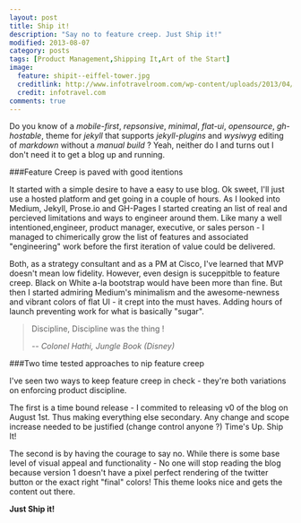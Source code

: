 ```yaml
---
layout: post
title: Ship it! 
description: "Say no to feature creep. Just Ship it!"
modified: 2013-08-07
category: posts
tags: [Product Management,Shipping It,Art of the Start]
image:
  feature: shipit--eiffel-tower.jpg
  creditlink: http://www.infotravelroom.com/wp-content/uploads/2013/04/Eiffel.jpeg
  credit: infotravel.com
comments: true  
---
```



Do you know of a *mobile-first*, *repsonsive*, *minimal*, *flat-ui*, *opensource*, *gh-hostable*, theme for *jekyll* that supports *jekyll-plugins* and *wysiwyg* editing of *markdown*  without a *manual build* ? Yeah, neither do I and turns out I don't need it to get a blog up and running. 

###Feature Creep is paved with good itentions

It started with a simple desire to have a easy to use blog. Ok sweet, I'll just use a hosted platform and get going in a couple of hours. As I looked into Medium, Jekyll, Prose.io and GH-Pages I started creating an list of real and percieved limitations and ways to engineer around them. Like many a well intentioned,engineer, product manager, executive, or sales person - I managed to chimerically  grow the list of features and associated "engineering" work before the first iteration of value could be delivered.

Both, as a strategy consultant and as a PM at Cisco, I've learned that MVP doesn't mean low fidelity. However, even design is suceppitble to feature creep. Black on White a-la bootstrap would have been more than fine. But then I started admiring Medium's minimalism and the awesome-newness and vibrant colors of flat UI - it crept into the must haves. Adding hours of launch preventing work for what is basically "sugar". 

> Discipline, Discipline was the thing ! 
>
> <cite>-- Colonel Hathi, Jungle Book (Disney)</cite>

###Two time tested approaches to nip feature creep

I've seen two ways to keep feature creep in check - they're both variations on enforcing product discipline. 

The first is a time bound release - I commited to releasing v0 of the blog on August 1st. Thus making everything else secondary. Any change and scope increase needed to be justified (change control anyone ?) Time's Up. Ship It!

The second is by having the courage to say no. While there is some base level of visual appeal and functionality - No one will stop reading the blog because version 1  doesn't have a pixel perfect rendering of the twitter button or the exact right "final" colors! This theme looks nice and gets the content out there. 

**Just Ship it!** 
